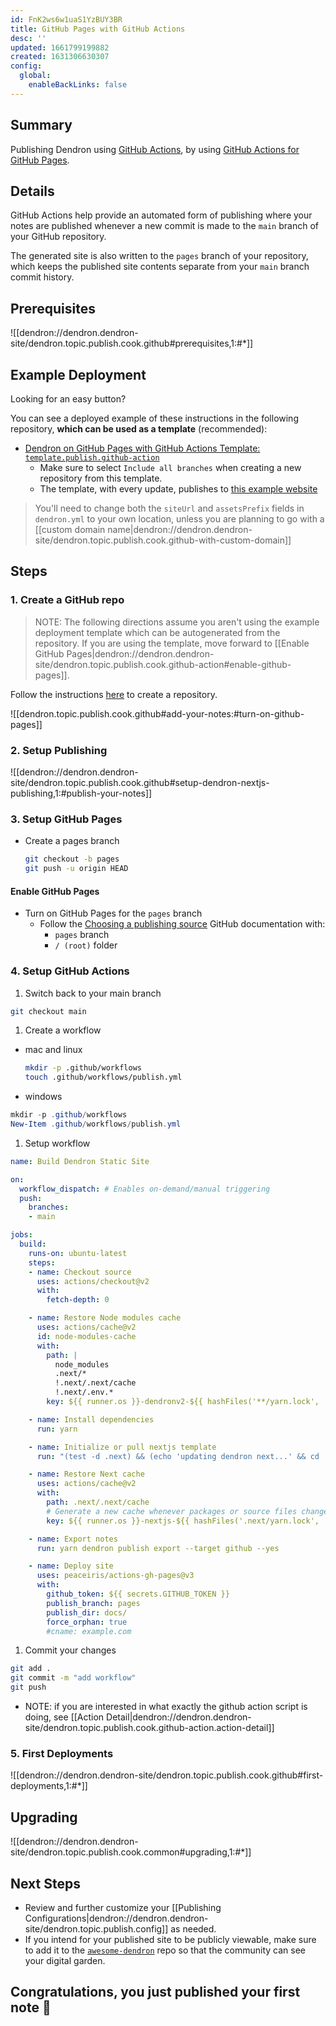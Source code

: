```yaml
---
id: FnK2ws6w1uaS1YzBUY3BR
title: GitHub Pages with GitHub Actions
desc: ''
updated: 1661799199882
created: 1631306630307
config:
  global:
    enableBackLinks: false
---
```


## Summary

Publishing Dendron using [GitHub Actions](https://docs.github.com/en/actions), by using [GitHub Actions for GitHub Pages](https://github.com/peaceiris/actions-gh-pages).

## Details

GitHub Actions help provide an automated form of publishing where your notes are published whenever a new commit is made to the `main` branch of your GitHub repository.

The generated site is also written to the `pages` branch of your repository, which keeps the published site contents separate from your `main` branch commit history.

## Prerequisites 

![[dendron://dendron.dendron-site/dendron.topic.publish.cook.github#prerequisites,1:#*]]

## Example Deployment

Looking for an easy button?

You can see a deployed example of these instructions in the following repository, **which can be used as a template** (recommended):

- [Dendron on GitHub Pages with GitHub Actions Template: `template.publish.github-action`](https://github.com/dendronhq/template.publish.github-action)
  - Make sure to select `Include all branches` when creating a new repository from this template.
  - The template, with every update, publishes to [this example website](https://dendronhq.github.io/template.publish.github-action/)

> You'll need to change both the `siteUrl` and `assetsPrefix` fields in `dendron.yml` to your own location, unless you are planning to go with a [[custom domain name|dendron://dendron.dendron-site/dendron.topic.publish.cook.github-with-custom-domain]]

## Steps

### 1. Create a GitHub repo

> NOTE: The following directions assume you aren't using the example deployment template which can be autogenerated from the repository. If you are using the template, move forward to [[Enable GitHub Pages|dendron://dendron.dendron-site/dendron.topic.publish.cook.github-action#enable-github-pages]].

Follow the instructions [here](https://docs.github.com/en/repositories/creating-and-managing-repositories/creating-a-new-repository) to create a repository. 

![[dendron.topic.publish.cook.github#add-your-notes:#turn-on-github-pages]]

### 2. Setup Publishing

![[dendron://dendron.dendron-site/dendron.topic.publish.cook.github#setup-dendron-nextjs-publishing,1:#publish-your-notes]]

### 3. Setup GitHub Pages

- Create a pages branch
  ```sh
  git checkout -b pages
  git push -u origin HEAD
  ```

#### Enable GitHub Pages

- Turn on GitHub Pages for the `pages` branch
  - Follow the [Choosing a publishing source](https://docs.github.com/en/pages/getting-started-with-github-pages/configuring-a-publishing-source-for-your-github-pages-site) GitHub documentation with:
    - `pages` branch
    - `/ (root)` folder

### 4. Setup GitHub Actions

1. Switch back to your main branch
  ```sh
  git checkout main
  ```
1. Create a workflow
  - mac and linux
    ```sh
    mkdir -p .github/workflows
    touch .github/workflows/publish.yml
    ```
  - windows
  ```powershell
  mkdir -p .github/workflows
  New-Item .github/workflows/publish.yml
  ```

1. Setup workflow
  ```yml
  name: Build Dendron Static Site

  on:
    workflow_dispatch: # Enables on-demand/manual triggering
    push:
      branches:
      - main

  jobs:
    build:
      runs-on: ubuntu-latest
      steps:
      - name: Checkout source
        uses: actions/checkout@v2
        with:
          fetch-depth: 0

      - name: Restore Node modules cache
        uses: actions/cache@v2
        id: node-modules-cache
        with:
          path: |
            node_modules
            .next/*
            !.next/.next/cache
            !.next/.env.*
          key: ${{ runner.os }}-dendronv2-${{ hashFiles('**/yarn.lock', '**/package-lock.json') }}

      - name: Install dependencies
        run: yarn

      - name: Initialize or pull nextjs template
        run: "(test -d .next) && (echo 'updating dendron next...' && cd .next && git reset --hard && git pull && yarn && cd ..) || (echo 'init dendron next' && yarn dendron publish init)"

      - name: Restore Next cache
        uses: actions/cache@v2
        with:
          path: .next/.next/cache
          # Generate a new cache whenever packages or source files change.
          key: ${{ runner.os }}-nextjs-${{ hashFiles('.next/yarn.lock', '.next/package-lock.json') }}-${{ hashFiles('.next/**.[jt]s', '.next/**.[jt]sx') }}

      - name: Export notes
        run: yarn dendron publish export --target github --yes

      - name: Deploy site
        uses: peaceiris/actions-gh-pages@v3
        with:
          github_token: ${{ secrets.GITHUB_TOKEN }}
          publish_branch: pages
          publish_dir: docs/
          force_orphan: true
          #cname: example.com
  ```

1. Commit your changes
  ```sh
  git add .
  git commit -m "add workflow"
  git push
  ```

- NOTE: if you are interested in what exactly the github action script is doing, see [[Action Detail|dendron://dendron.dendron-site/dendron.topic.publish.cook.github-action.action-detail]]

### 5. First Deployments

![[dendron://dendron.dendron-site/dendron.topic.publish.cook.github#first-deployments,1:#*]]

## Upgrading

![[dendron://dendron.dendron-site/dendron.topic.publish.cook.common#upgrading,1:#*]]

## Next Steps

- Review and further customize your [[Publishing Configurations|dendron://dendron.dendron-site/dendron.topic.publish.config]] as needed.
- If you intend for your published site to be publicly viewable, make sure to add it to the [`awesome-dendron`](https://github.com/dendronhq/awesome-dendron/) repo so that the community can see your digital garden.

## Congratulations, you just published your first note 🌱